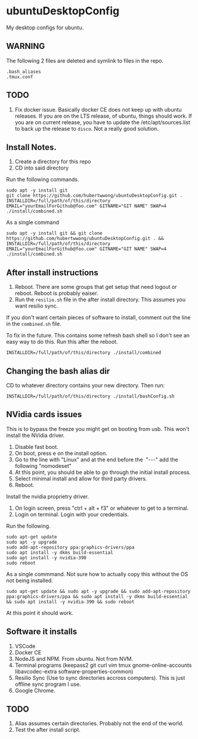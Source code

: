 # ubuntuDesktopConfig

My desktop configs for ubuntu.

## WARNING

The following 2 files are deleted and symlink to files in the repo.

```
.bash_aliases
.tmux.conf
```

## TODO

1. Fix docker issue. Basically docker CE does not keep up with ubuntu releases. If you are on the LTS release, of ubuntu, things should work. If you are on current release, you have to update the /etc/apt/sources.list to back up the release to `disco`. Not a really good solution.



## Install Notes.

1. Create a directory for this repo
2. CD into said directory

Run the following commands.
```
sudo apt -y install git
git clone https://github.com/hubertwwong/ubuntuDesktopConfig.git .
INSTALLDIR=/full/path/of/this/directory EMAIL="yourEmailForGithub@foo.com" GITNAME="GIT NAME" SWAP=4 ./install/combined.sh
```

As a single command
```
sudo apt -y install git && git clone https://github.com/hubertwwong/ubuntuDesktopConfig.git . && INSTALLDIR=/full/path/of/this/directory EMAIL="yourEmailForGithub@foo.com" GITNAME="GIT NAME" SWAP=4 ./install/combined.sh
```

## After install instructions

1. Reboot. There are some groups that get setup that need logout or reboot. Reboot is probably eaiser.
2. Run the `resilio.sh` file in the after install directory. This assumes you want resilio sync.

If you don't want certain pieces of software to install, comment out the line in the `combined.sh` file.

To fix in the future. This contains some refresh bash shell so I don't see an easy way to do this.
Run this after the reboot.

```
INSTALLDIR=/full/path/of/this/directory ./install/combined
```

## Changing the bash alias dir

CD to whatever directory contains your new directory. Then run:
```
INSTALLDIR=/full/path/of/this/directory ./install/bashConfig.sh
```


## NVidia cards issues

This is to bypass the freeze you might get on booting from usb. This won't install the NVidia driver.

1. Disable fast boot.
2. On boot, press e on the install option.
3. Go to the line with "Linux" and at the end before the  "---" add the following "nomodeset"
4. At this point, you should be able to go through the initial install process.
5. Select minimal install and allow for third party drivers. 
6. Reboot.

Install the nvidia proprietry driver.

1. On login screen, press "ctrl + alt + f3" or whatever to get to a terminal.
2. Login on terminal. Login with your credentials.

Run the following.

```
sudo apt-get update
sudo apt -y upgrade
sudo add-apt-repository ppa:graphics-drivers/ppa
sudo apt install -y dkms build-essential
sudo apt install -y nvidia-390
sudo reboot
```

As a single commmand. Not sure how to actually copy this without the OS not being installed.

```
sudo apt-get update && sudo apt -y upgrade && sudo add-apt-repository ppa:graphics-drivers/ppa && sudo apt install -y dkms build-essential && sudo apt install -y nvidia-390 && sudo reboot
```

At this point it should work.



## Software it installs

1. VSCode
2. Docker CE
3. NodeJS and NPM. From ubuntu. Not from NVM.
4. Terminal programs (keepass2 git curl vim tmux gnome-online-accounts libavcodec-extra software-properties-common)
5. Resilio Sync (Use to sync directories accross computers). This is just offline sync program I use.
6. Google Chrome.

## TODO

1. Alias assumes certain directories. Probably not the end of the world.
2. Test the after install script.